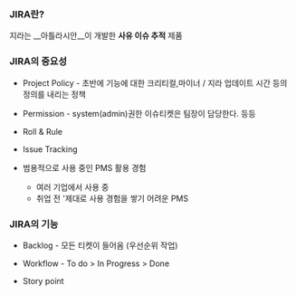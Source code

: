 ### JIRA란?

지라는 __아틀라시안__이 개발한 __사유 이슈 추적__ 제품

### JIRA의 중요성

- Project Policy - 초반에 기능에 대한 크리티컬,마이너 / 지라 업데이트 시간 등의 정의를 내리는 정책
- Permission - system(admin)권한 이슈티켓은 팀장이 담당한다. 등등
- Roll & Rule
- Issue Tracking

- 범용적으로 사용 중인 PMS 활용 경험
  - 여러 기업에서 사용 중
  - 취업 전 '제대로 사용 경험을 쌓기 어려운 PMS

### JIRA의 기능

- Backlog - 모든 티켓이 들어옴 (우선순위 작업)
- Workflow - To do > In Progress > Done

- Story point